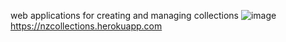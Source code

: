web applications for creating and managing collections
![image](https://user-images.githubusercontent.com/57564346/127875230-1d831b7f-23a5-4611-9c95-b36df79949bc.png)
https://nzcollections.herokuapp.com
